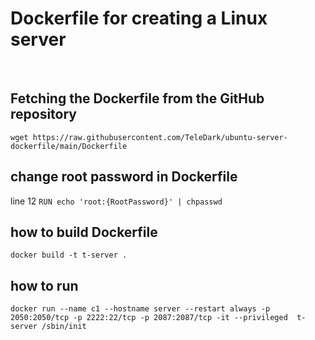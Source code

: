 # Dockerfile for creating a Linux server
</br>

## Fetching the Dockerfile from the GitHub repository
```
wget https://raw.githubusercontent.com/TeleDark/ubuntu-server-dockerfile/main/Dockerfile
```

## change root password in Dockerfile 

line 12 `RUN echo 'root:{RootPassword}' | chpasswd`

## how to build Dockerfile
```
docker build -t t-server .
```

## how to run
```
docker run --name c1 --hostname server --restart always -p 2050:2050/tcp -p 2222:22/tcp -p 2087:2087/tcp -it --privileged  t-server /sbin/init
```
